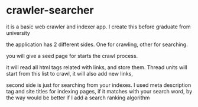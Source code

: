 # crawler-searcher
 it is a basic web crawler and indexer app. I create this before graduate from university
 
 
 the application has 2 different sides. One for crawling, other for searching.
 
 you will give a seed page for starts the crawl process.
 
 it will read all html tags related with links, and store them.
 Thread units will start from this list to crawl, it will also add new links,
 
 
 second side is just for searching from your indexes. I used meta description tag and site titles for indexing pages, if it matches with your search word, by the way would be better if I add a search ranking algorithm
